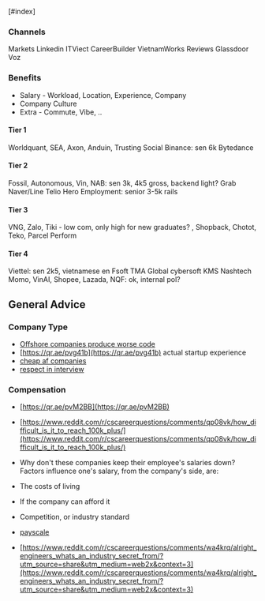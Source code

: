 [#index]
### Channels
Markets
	Linkedin
	ITViect
	CareerBuilder
	VietnamWorks
Reviews
	Glassdoor
	Voz

### Benefits
-   Salary - Workload, Location, Experience, Company
-   Company Culture
-   Extra - Commute, Vibe, ..


#### Tier 1
Worldquant, SEA, Axon, Anduin, Trusting Social
Binance: sen 6k
Bytedance
#### Tier 2
Fossil, Autonomous, Vin,
NAB: sen 3k, 4k5 gross, backend light?
Grab
Naver/Line
Telio
Hero Employment: senior 3-5k rails
#### Tier 3
VNG, Zalo, Tiki - low com, only high for new graduates?
, Shopback, Chotot, Teko, Parcel Perform
#### Tier 4
Viettel: sen 2k5, vietnamese en
Fsoft
TMA
Global cybersoft
KMS
Nashtech
Momo, VinAI, Shopee, Lazada,
NQF: ok, internal pol?


## General Advice

### Company Type

-   [Offshore companies produce worse code](https://qr.ae/pvukdL)
-   [https://qr.ae/pvg41b](https://qr.ae/pvg41b) actual startup experience
-   [cheap af companies](https://qr.ae/pveoxj)
-   [respect in interview](https://qr.ae/pveoz6)

### Compensation

-   [https://qr.ae/pvM2BB](https://qr.ae/pvM2BB)
-   [https://www.reddit.com/r/cscareerquestions/comments/qp08vk/how_difficult_is_it_to_reach_100k_plus/](https://www.reddit.com/r/cscareerquestions/comments/qp08vk/how_difficult_is_it_to_reach_100k_plus/)
-   Why don't these companies keep their employee's salaries down? Factors influence one's salary, from the company's side, are:

-   The costs of living
-   If the company can afford it
-   Competition, or industry standard

-   [payscale](https://www.payscale.com/research/CN/Job=Software_Engineer/Salary)
-   [https://www.reddit.com/r/cscareerquestions/comments/wa4krq/alright_engineers_whats_an_industry_secret_from/?utm_source=share&utm_medium=web2x&context=3](https://www.reddit.com/r/cscareerquestions/comments/wa4krq/alright_engineers_whats_an_industry_secret_from/?utm_source=share&utm_medium=web2x&context=3)